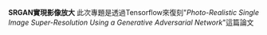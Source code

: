 **SRGAN實現影像放大**
此次專題是透過Tensorflow來復刻"_Photo-Realistic Single Image Super-Resolution Using a Generative Adversarial Network_"這篇論文
